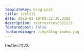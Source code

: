 ```yaml
---
templateKey: blog-post
title: test111
date: 2022-02-18T08:11:36.338Z
description: testtesttest321213
featuredpost: false
featuredimage: /img/blog-index.jpg
---
```

testtest1123